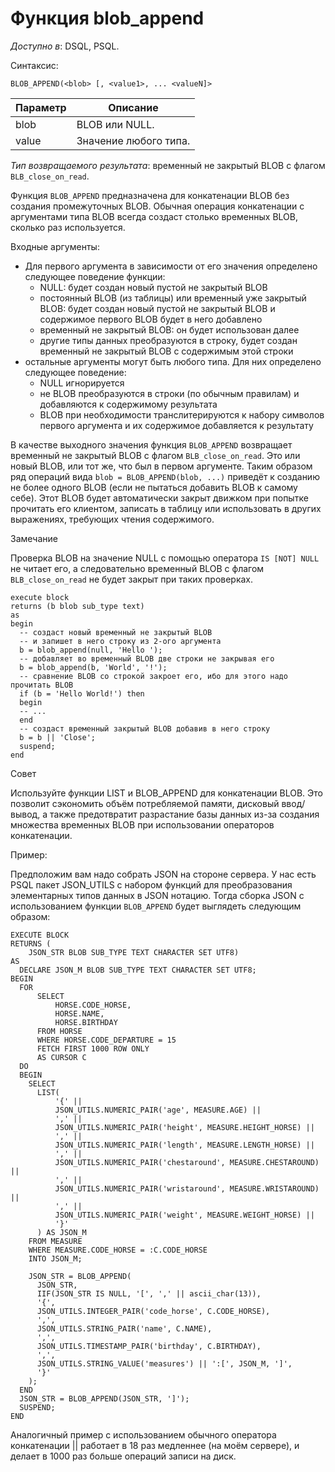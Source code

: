 Функция blob_append
===================


*Доступно в*: DSQL, PSQL.

Синтаксис:

`BLOB_APPEND(<blob> [, <value1>, ... <valueN]>`


| Параметр | Описание              |
|----------|-----------------------|
| blob     | BLOB или NULL.        |
| value    | Значение любого типа. |



*Тип возвращаемого результата*: временный не закрытый BLOB с флагом
`BLB_close_on_read`.

Функция `BLOB_APPEND` предназначена для конкатенации BLOB без создания
промежуточных BLOB. Обычная операция конкатенации с аргументами типа BLOB всегда создаст столько временных BLOB,
сколько раз используется.

Входные аргументы:

- Для первого аргумента в зависимости от его значения определено следующее поведение функции:
	- NULL: будет создан новый пустой не закрытый BLOB
	- постоянный BLOB (из таблицы) или временный уже закрытый BLOB:
	будет создан новый пустой не закрытый BLOB и содержимое
	первого BLOB будет в него добавлено
	- временный не закрытый BLOB: он будет использован далее
	- другие типы данных преобразуются в строку, будет создан временный не закрытый BLOB с содержимым этой строки
- остальные аргументы могут быть любого типа. Для них определено следующее поведение:
    - NULL игнорируется
    - не BLOB преобразуются в строки (по обычным правилам) и добавляются к содержимому
     результата
    - BLOB при необходимости транслитерируются к набору символов первого аргумента и их
     содержимое добавляется к результату

В качестве выходного значения функция `BLOB_APPEND` возвращает временный не закрытый BLOB с флагом `BLB_close_on_read`.
Это или новый BLOB, или тот же, что был в первом аргументе. Таким образом ряд операций вида
`blob = BLOB_APPEND(blob, ...)` приведёт к созданию не более одного BLOB (если не пытаться добавить BLOB к самому себе).
Этот BLOB будет автоматически закрыт движком при попытке прочитать его клиентом, записать в таблицу или использовать в других выражениях, требующих чтения содержимого.

Замечание

Проверка BLOB на значение NULL с помощью оператора `IS [NOT] NULL` не читает его, а следовательно временный BLOB
с флагом `BLB_close_on_read` не будет закрыт при таких проверках.

```
execute block
returns (b blob sub_type text)
as
begin
  -- создаст новый временный не закрытый BLOB
  -- и запишет в него строку из 2-ого аргумента
  b = blob_append(null, 'Hello ');
  -- добавляет во временный BLOB две строки не закрывая его
  b = blob_append(b, 'World', '!');
  -- сравнение BLOB со строкой закроет его, ибо для этого надо прочитать BLOB
  if (b = 'Hello World!') then
  begin
  -- ...
  end
  -- создаст временный закрытый BLOB добавив в него строку
  b = b || 'Close';
  suspend;
end
```

Совет

Используйте функции LIST и BLOB_APPEND для конкатенации BLOB. Это позволит сэкономить объём потребляемой памяти, 
дисковый ввод/вывод, а также предотвратит разрастание базы данных из-за создания множества временных BLOB при использовании операторов конкатенации.

Пример:

Предположим вам надо собрать JSON на стороне сервера. У нас есть PSQL пакет JSON_UTILS с набором функций для
преобразования элементарных типов данных в JSON нотацию. Тогда сборка JSON с использованием функции `BLOB_APPEND` будет выглядеть 
следующим образом:

```
EXECUTE BLOCK
RETURNS (
    JSON_STR BLOB SUB_TYPE TEXT CHARACTER SET UTF8)
AS
  DECLARE JSON_M BLOB SUB_TYPE TEXT CHARACTER SET UTF8;
BEGIN
  FOR
      SELECT
          HORSE.CODE_HORSE,
          HORSE.NAME,
          HORSE.BIRTHDAY
      FROM HORSE
      WHERE HORSE.CODE_DEPARTURE = 15
      FETCH FIRST 1000 ROW ONLY
      AS CURSOR C
  DO
  BEGIN
    SELECT
      LIST(
          '{' ||
          JSON_UTILS.NUMERIC_PAIR('age', MEASURE.AGE) ||
          ',' ||
          JSON_UTILS.NUMERIC_PAIR('height', MEASURE.HEIGHT_HORSE) ||
          ',' ||
          JSON_UTILS.NUMERIC_PAIR('length', MEASURE.LENGTH_HORSE) ||
          ',' ||
          JSON_UTILS.NUMERIC_PAIR('chestaround', MEASURE.CHESTAROUND) ||
          ',' ||
          JSON_UTILS.NUMERIC_PAIR('wristaround', MEASURE.WRISTAROUND) ||
          ',' ||
          JSON_UTILS.NUMERIC_PAIR('weight', MEASURE.WEIGHT_HORSE) ||
          '}'
      ) AS JSON_M
    FROM MEASURE
    WHERE MEASURE.CODE_HORSE = :C.CODE_HORSE
    INTO JSON_M;

    JSON_STR = BLOB_APPEND(
      JSON_STR,
      IIF(JSON_STR IS NULL, '[', ',' || ascii_char(13)),
      '{',
      JSON_UTILS.INTEGER_PAIR('code_horse', C.CODE_HORSE),
      ',',
      JSON_UTILS.STRING_PAIR('name', C.NAME),
      ',',
      JSON_UTILS.TIMESTAMP_PAIR('birthday', C.BIRTHDAY),
      ',',
      JSON_UTILS.STRING_VALUE('measures') || ':[', JSON_M, ']',
      '}'
    );
  END
  JSON_STR = BLOB_APPEND(JSON_STR, ']');
  SUSPEND;
END
```

Аналогичный пример с использованием обычного оператора конкатенации || 
работает в 18 раз медленнее (на моём сервере), и делает в 1000 раз больше операций записи на диск.